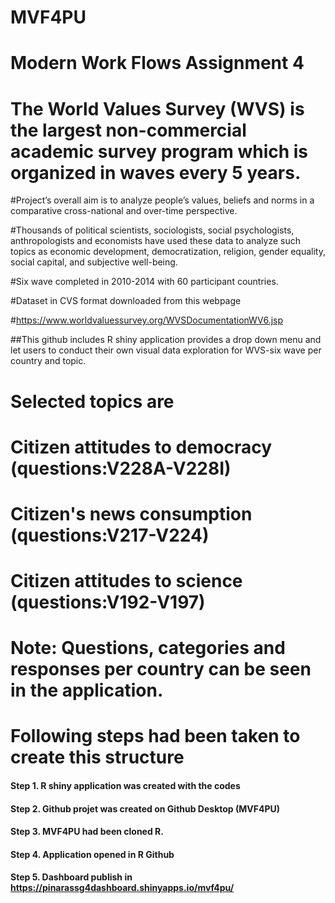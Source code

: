 # MVF4PU

# Modern Work Flows Assignment 4
# The World Values Survey (WVS) is the largest non-commercial academic survey program which is organized in waves every 5 years.

#Project’s overall aim is to analyze people’s values, beliefs and norms in a comparative cross-national and over-time perspective.

#Thousands of political scientists, sociologists, social psychologists, anthropologists and economists have used these data to analyze such topics as economic development, democratization, religion, gender equality, social capital, and subjective well-being. 

#Six wave completed in 2010-2014 with 60 participant countries.

#Dataset in CVS format downloaded from this webpage

#https://www.worldvaluessurvey.org/WVSDocumentationWV6.jsp


##This github includes R shiny application provides a drop down menu and let users to conduct their  own visual data exploration for WVS-six wave per country and topic.

# Selected topics are 
# Citizen attitudes to democracy (questions:V228A-V228I) 
# Citizen's news consumption (questions:V217-V224)
# Citizen attitudes to science (questions:V192-V197)
# Note: Questions, categories and responses per country can be seen in the application.

# Following steps had been taken to create this structure

#### Step 1. R shiny application was created with the codes

#### Step 2. Github projet was created on Github Desktop (MVF4PU)

#### Step 3. MVF4PU had been cloned R.

#### Step 4. Application opened in R Github 

#### Step 5. Dashboard publish in https://pinarassg4dashboard.shinyapps.io/mvf4pu/





